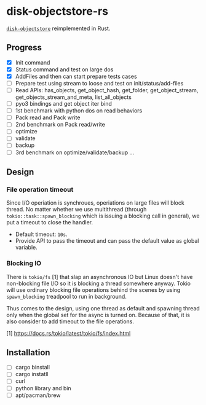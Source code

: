 # disk-objectstore-rs

[`disk-objectstore`](https://github.com/aiidateam/disk-objectstore) reimplemented in Rust.

## Progress

- [x] Init command
- [x] Status command and test on large dos
- [x] AddFiles and then can start prepare tests cases
- [ ] Prepare test using stream to loose and test on init/status/add-files
- [ ] Read APIs: has_objects, get_object_hash, get_folder, get_object_stream, get_objects_stream_and_meta, list_all_objects
- [ ] pyo3 bindings and get object iter bind
- [ ] 1st benchmark with python dos on read behaviors
- [ ] Pack read and Pack write
- [ ] 2nd benchmark on Pack read/write
- [ ] optimize
- [ ] validate
- [ ] backup
- [ ] 3rd benchmark on optimize/validate/backup ...

## Design

### File operation timeout

Since I/O operiation is synchroues, operiations on large files will block thread. 
No matter whether we use multithread (through `tokio::task::spawn_blocking` which is issuing a blocking call in general), we put a timeout to close the handler.

- Default timeout: `10s`.
- Provide API to pass the timeout and can pass the default value as global variable.

### Blocking IO

There is `tokio/fs` [1] that slap an asynchronous IO but Linux doesn't have non-blocking file I/O so it is blocking a thread somewhere anyway.
Tokio will use ordinary blocking file operations behind the scenes by using `spawn_blocking` treadpool to run in background.

Thus comes to the design, using one thread as default and spawning thread only when the global set for the async is turned on.
Because of that, it is also consider to add timeout to the file operations. 

[1] https://docs.rs/tokio/latest/tokio/fs/index.html  

## Installation

- [ ] cargo binstall
- [ ] cargo instatll
- [ ] curl
- [ ] python library and bin
- [ ] apt/pacman/brew
